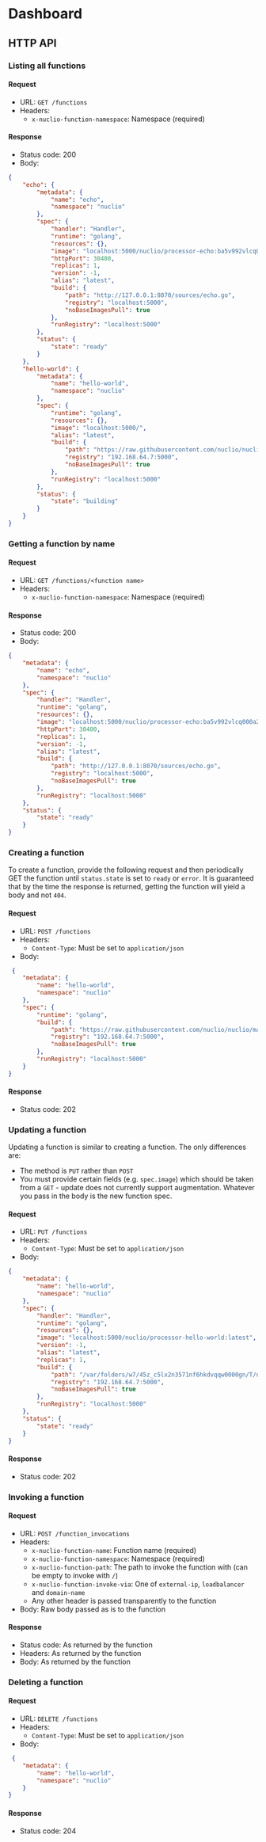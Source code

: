 # Dashboard

## HTTP API

### Listing all functions
#### Request 
* URL: `GET /functions`
* Headers: 
  * `x-nuclio-function-namespace`: Namespace (required)

#### Response
* Status code: 200
* Body:
```json
{
	"echo": {
		"metadata": {
			"name": "echo",
			"namespace": "nuclio"
		},
		"spec": {
			"handler": "Handler",
			"runtime": "golang",
			"resources": {},
			"image": "localhost:5000/nuclio/processor-echo:ba5v992vlcq000a2b640",
			"httpPort": 30400,
			"replicas": 1,
			"version": -1,
			"alias": "latest",
			"build": {
				"path": "http://127.0.0.1:8070/sources/echo.go",
				"registry": "localhost:5000",
				"noBaseImagesPull": true
			},
			"runRegistry": "localhost:5000"
		},
		"status": {
			"state": "ready"
		}
	},
	"hello-world": {
		"metadata": {
			"name": "hello-world",
			"namespace": "nuclio"
		},
		"spec": {
			"runtime": "golang",
			"resources": {},
			"image": "localhost:5000/",
			"alias": "latest",
			"build": {
				"path": "https://raw.githubusercontent.com/nuclio/nuclio/master/hack/examples/golang/helloworld/helloworld.go",
				"registry": "192.168.64.7:5000",
				"noBaseImagesPull": true
			},
			"runRegistry": "localhost:5000"
		},
		"status": {
			"state": "building"
		}
	}
}
```

### Getting a function by name
#### Request 
* URL: `GET /functions/<function name>`
* Headers: 
  * `x-nuclio-function-namespace`: Namespace (required)

#### Response
* Status code: 200
* Body:
```json
{
    "metadata": {
        "name": "echo",
        "namespace": "nuclio"
    },
    "spec": {
        "handler": "Handler",
        "runtime": "golang",
        "resources": {},
        "image": "localhost:5000/nuclio/processor-echo:ba5v992vlcq000a2b640",
        "httpPort": 30400,
        "replicas": 1,
        "version": -1,
        "alias": "latest",
        "build": {
            "path": "http://127.0.0.1:8070/sources/echo.go",
            "registry": "localhost:5000",
            "noBaseImagesPull": true
        },
        "runRegistry": "localhost:5000"
    },
    "status": {
        "state": "ready"
    }
}
```

### Creating a function
To create a function, provide the following request and then periodically GET the function until `status.state` is set to `ready` or `error`. It is guaranteed that by the time the response is returned, getting the function will yield a body and not `404`.

#### Request 
* URL: `POST /functions`
* Headers: 
  * `Content-Type`: Must be set to `application/json`
* Body:
```json
 {
	"metadata": {
		"name": "hello-world",
		"namespace": "nuclio"
	},
	"spec": {
		"runtime": "golang",
		"build": {
			"path": "https://raw.githubusercontent.com/nuclio/nuclio/master/hack/examples/golang/helloworld/helloworld.go",
			"registry": "192.168.64.7:5000",
			"noBaseImagesPull": true
		},
		"runRegistry": "localhost:5000"
	}
}
```
#### Response
* Status code: 202


### Updating a function
Updating a function is similar to creating a function. The only differences are:
* The method is `PUT` rather than `POST`
* You must provide certain fields (e.g. `spec.image`) which should be taken from a `GET` - update does not currently support augmentation. Whatever you pass in the body is the new function spec.

#### Request 
* URL: `PUT /functions`
* Headers: 
  * `Content-Type`: Must be set to `application/json`
* Body:
```json
{
	"metadata": {
		"name": "hello-world",
		"namespace": "nuclio"
	},
	"spec": {
		"handler": "Handler",
		"runtime": "golang",
		"resources": {},
		"image": "localhost:5000/nuclio/processor-hello-world:latest",
		"version": -1,
		"alias": "latest",
		"replicas": 1,
		"build": {
			"path": "/var/folders/w7/45z_c5lx2n3571nf6hkdvqqw0000gn/T/nuclio-build-238269306/download/helloworld.go",
			"registry": "192.168.64.7:5000",
			"noBaseImagesPull": true
		},
		"runRegistry": "localhost:5000"
	},
	"status": {
		"state": "ready"
	}
}
```
#### Response
* Status code: 202

### Invoking a function
#### Request 
* URL: `POST /function_invocations`
* Headers: 
  * `x-nuclio-function-name`: Function name (required)
  * `x-nuclio-function-namespace`: Namespace (required)
  * `x-nuclio-function-path`: The path to invoke the function with (can be empty to invoke with `/`)
  * `x-nuclio-function-invoke-via`: One of `external-ip`, `loadbalancer` and `domain-name`
  * Any other header is passed transparently to the function
* Body: Raw body passed as is to the function

#### Response
* Status code: As returned by the function
* Headers: As returned by the function
* Body: As returned by the function


### Deleting a function
#### Request 
* URL: `DELETE /functions`
* Headers: 
  * `Content-Type`: Must be set to `application/json`
* Body:
```json
 {
	"metadata": {
		"name": "hello-world",
		"namespace": "nuclio"
	}
}
```
#### Response
* Status code: 204
